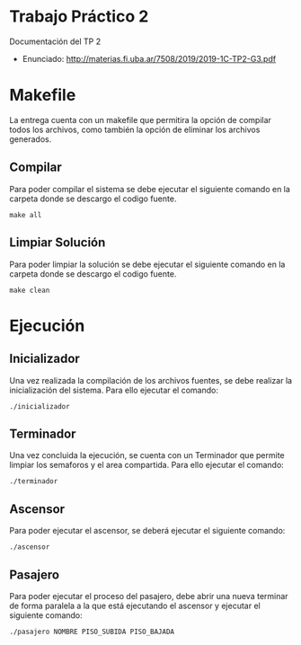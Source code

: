 # Trabajo Práctico 2
Documentación del TP 2

- Enunciado: http://materias.fi.uba.ar/7508/2019/2019-1C-TP2-G3.pdf

# Makefile
La entrega cuenta con un makefile que permitira la opción de compilar todos los archivos, como también la opción de eliminar los archivos generados.

## Compilar
Para poder compilar el sistema se debe ejecutar el siguiente comando en la carpeta donde se descargo el codigo fuente.

    make all

## Limpiar Solución
Para poder limpiar la solución se debe ejecutar el siguiente comando en la carpeta donde se descargo el codigo fuente.

    make clean

# Ejecución

## Inicializador
Una vez realizada la compilación de los archivos fuentes, se debe realizar la inicialización del sistema. Para ello ejecutar el comando:

    ./inicializador
    
## Terminador
Una vez concluida la ejecución, se cuenta con un Terminador que permite limpiar los semaforos y el area compartida. Para ello ejecutar el comando:
    
    ./terminador

## Ascensor
Para poder ejecutar el ascensor, se deberá ejecutar el siguiente comando:

    ./ascensor


## Pasajero
Para poder ejecutar el proceso del pasajero, debe abrir una nueva terminar de forma paralela a la que está ejecutando el ascensor y ejecutar el siguiente comando:

    ./pasajero NOMBRE PISO_SUBIDA PISO_BAJADA

